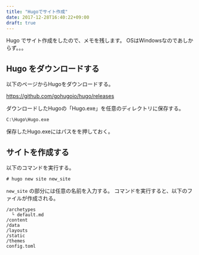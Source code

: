 ```yaml
---
title: "Hugoでサイト作成"
date: 2017-12-28T16:40:22+09:00
draft: true
---
```


Hugo でサイト作成をしたので、メモを残します。
OSはWindowsなのであしからず。。。

## Hugo をダウンロードする

以下のページからHugoをダウンロードする。

https://github.com/gohugoio/hugo/releases

ダウンロードしたHugoの「Hugo.exe」を任意のディレクトリに保存する。

```
C:\Hugo\Hugo.exe
```

保存したHugo.exeにはパスをを押しておく。

## サイトを作成する

以下のコマンドを実行する。

```
# hugo new site new_site
```

`new_site` の部分には任意の名前を入力する。
コマンドを実行すると、以下のファイルが作成される。

```
/archetypes
  └ default.md
/content
/data
/layouts
/static
/themes
config.toml
``` 